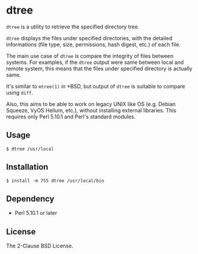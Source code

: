# dtree

`dtree` is a utility to retrieve the specified directory tree.

`dtree` displays the files under specified directories, with the detailed
informations (file type, size, permissions, hash digest, etc.) of each file.

The main use case of `dtree` is compare the integrity of files between systems.
For examples, if the `dtree` output were same between local and remote system,
this means that the files under specified directory is actually same.

It's similar to `mtree(1)` in *BSD, but output of `dtree` is suitable to
compare using `diff`.

Also, this aims to be able to work on legacy UNIX like OS (e.g. Debian Squeeze,
VyOS Helium, etc.), without installing external libraries. This requires only
Perl 5.10.1 and Perl's standard modules.

## Usage

```
$ dtree /usr/local
```

## Installation

```
$ install -m 755 dtree /usr/local/bin
```

## Dependency

* Perl 5.10.1 or later

## License

The 2-Clause BSD License.
